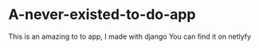 # A-never-existed-to-do-app
This is an amazing to to app, I made with django
You can find it on netlyfy
